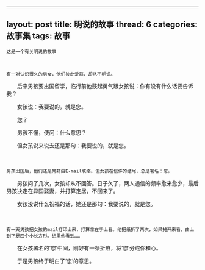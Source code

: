 
---
layout: post
title: 明说的故事
thread: 6
categories: 故事集
tags: 故事
---

    这是一个有关明说的故事
   
   
   
    有一对认识很久的男女，他们彼此爱慕，却从不明说。

　　后来男孩要出国留学，临行前他鼓起勇气跟女孩说：你有没有什么话要告诉我？

　　女孩说：我要说的，就是您。

　　您？

　　男孩不懂，便问：什么意思？

　　但女孩说来说去还是那句：我要说的，就是您。

　　
  
    男孩出国后，他们还是常藉由E-mail联络。但女孩在信件的结尾，总是署名：您。

　　男孩问了几次，女孩却从不回答。日子久了，两人通信的频率愈来愈少，最后男孩决定在异国娶妻，并打算定居，不回来了。

　　女孩没说什么祝福的话，她还是那句：我要说的，就是您。

　　
  
    有一天男孩把女孩的mail打印出来，打算拿在手上看。他把纸折了两次，如果摊开来看，由上到下是四个小长方形。结果他看到……

　　在女孩署名的‘您’中间，刚好有一条折痕，将‘您’分成你和心。

　　于是男孩终于明白了‘您’的意思。
　　
　　
